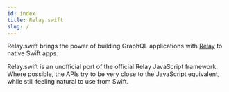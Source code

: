 ```yaml
---
id: index
title: Relay.swift
slug: /
---
```


Relay.swift brings the power of building GraphQL applications with [Relay](https://relay.dev/) to native Swift apps.

Relay.swift is an unofficial port of the official Relay JavaScript framework. Where possible, the APIs try to be very close to the JavaScript equivalent, while still feeling natural to use from Swift.
